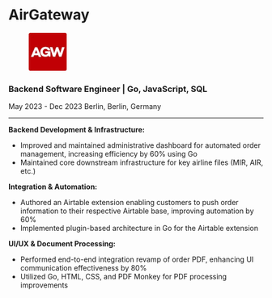 # AirGateway

<div align="left">

<figure><img src="../.gitbook/assets/image (1) (1) (1).png" alt="" width="75"><figcaption></figcaption></figure>

</div>

### **Backend Software Engineer | Go, JavaScript, SQL**

May 2023 - Dec 2023 Berlin, Berlin, Germany

***

**Backend Development & Infrastructure:**

* Improved and maintained administrative dashboard for automated order management, increasing efficiency by 60% using Go
* Maintained core downstream infrastructure for key airline files (MIR, AIR, etc.)

**Integration & Automation:**

* Authored an Airtable extension enabling customers to push order information to their respective Airtable base, improving automation by 60%
* Implemented plugin-based architecture in Go for the Airtable extension

**UI/UX & Document Processing:**

* Performed end-to-end integration revamp of order PDF, enhancing UI communication effectiveness by 80%
* Utilized Go, HTML, CSS, and PDF Monkey for PDF processing improvements
